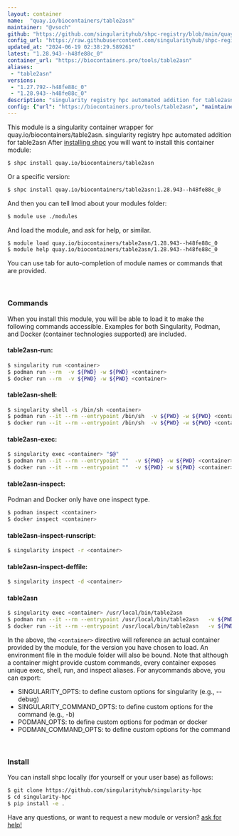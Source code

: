 ```yaml
---
layout: container
name:  "quay.io/biocontainers/table2asn"
maintainer: "@vsoch"
github: "https://github.com/singularityhub/shpc-registry/blob/main/quay.io/biocontainers/table2asn/container.yaml"
config_url: "https://raw.githubusercontent.com/singularityhub/shpc-registry/main/quay.io/biocontainers/table2asn/container.yaml"
updated_at: "2024-06-19 02:38:29.589261"
latest: "1.28.943--h48fe88c_0"
container_url: "https://biocontainers.pro/tools/table2asn"
aliases:
 - "table2asn"
versions:
 - "1.27.792--h48fe88c_0"
 - "1.28.943--h48fe88c_0"
description: "singularity registry hpc automated addition for table2asn"
config: {"url": "https://biocontainers.pro/tools/table2asn", "maintainer": "@vsoch", "description": "singularity registry hpc automated addition for table2asn", "latest": {"1.28.943--h48fe88c_0": "sha256:c996a40233e3fc82dcd99da7219a5f2f35b2315bc0505e8d8d0d080ecfdc7fdf"}, "tags": {"1.27.792--h48fe88c_0": "sha256:dd9bcea5b7b970c2a1824806772f2f691f408b37cc7de6f8559e0380d7245dda", "1.28.943--h48fe88c_0": "sha256:c996a40233e3fc82dcd99da7219a5f2f35b2315bc0505e8d8d0d080ecfdc7fdf"}, "docker": "quay.io/biocontainers/table2asn", "aliases": {"table2asn": "/usr/local/bin/table2asn"}}
---
```


This module is a singularity container wrapper for quay.io/biocontainers/table2asn.
singularity registry hpc automated addition for table2asn
After [installing shpc](#install) you will want to install this container module:


```bash
$ shpc install quay.io/biocontainers/table2asn
```

Or a specific version:

```bash
$ shpc install quay.io/biocontainers/table2asn:1.28.943--h48fe88c_0
```

And then you can tell lmod about your modules folder:

```bash
$ module use ./modules
```

And load the module, and ask for help, or similar.

```bash
$ module load quay.io/biocontainers/table2asn/1.28.943--h48fe88c_0
$ module help quay.io/biocontainers/table2asn/1.28.943--h48fe88c_0
```

You can use tab for auto-completion of module names or commands that are provided.

<br>

### Commands

When you install this module, you will be able to load it to make the following commands accessible.
Examples for both Singularity, Podman, and Docker (container technologies supported) are included.

#### table2asn-run:

```bash
$ singularity run <container>
$ podman run --rm  -v ${PWD} -w ${PWD} <container>
$ docker run --rm  -v ${PWD} -w ${PWD} <container>
```

#### table2asn-shell:

```bash
$ singularity shell -s /bin/sh <container>
$ podman run --it --rm --entrypoint /bin/sh  -v ${PWD} -w ${PWD} <container>
$ docker run --it --rm --entrypoint /bin/sh  -v ${PWD} -w ${PWD} <container>
```

#### table2asn-exec:

```bash
$ singularity exec <container> "$@"
$ podman run --it --rm --entrypoint ""  -v ${PWD} -w ${PWD} <container> "$@"
$ docker run --it --rm --entrypoint ""  -v ${PWD} -w ${PWD} <container> "$@"
```

#### table2asn-inspect:

Podman and Docker only have one inspect type.

```bash
$ podman inspect <container>
$ docker inspect <container>
```

#### table2asn-inspect-runscript:

```bash
$ singularity inspect -r <container>
```

#### table2asn-inspect-deffile:

```bash
$ singularity inspect -d <container>
```


#### table2asn

```bash
$ singularity exec <container> /usr/local/bin/table2asn
$ podman run --it --rm --entrypoint /usr/local/bin/table2asn   -v ${PWD} -w ${PWD} <container> -c " $@"
$ docker run --it --rm --entrypoint /usr/local/bin/table2asn   -v ${PWD} -w ${PWD} <container> -c " $@"
```



In the above, the `<container>` directive will reference an actual container provided
by the module, for the version you have chosen to load. An environment file in the
module folder will also be bound. Note that although a container
might provide custom commands, every container exposes unique exec, shell, run, and
inspect aliases. For anycommands above, you can export:

 - SINGULARITY_OPTS: to define custom options for singularity (e.g., --debug)
 - SINGULARITY_COMMAND_OPTS: to define custom options for the command (e.g., -b)
 - PODMAN_OPTS: to define custom options for podman or docker
 - PODMAN_COMMAND_OPTS: to define custom options for the command

<br>

### Install

You can install shpc locally (for yourself or your user base) as follows:

```bash
$ git clone https://github.com/singularityhub/singularity-hpc
$ cd singularity-hpc
$ pip install -e .
```

Have any questions, or want to request a new module or version? [ask for help!](https://github.com/singularityhub/singularity-hpc/issues)